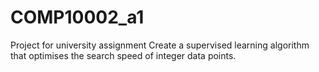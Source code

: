 # COMP10002_a1
Project for university assignment
Create a supervised learning algorithm that optimises the search speed of integer data points.
